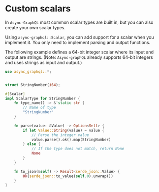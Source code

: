 # Custom scalars

In `Async-GraphQL` most common scalar types are built in, but you can also create your own scalar types.

Using `async-graphql::Scalar`, you can add support for a scalar when you implement it. You only need to implement parsing and output functions.

The following example defines a 64-bit integer scalar where its input and output are strings. (Note: `Async-graphQL` already supports 64-bit integers and uses strings as input and output.)

```rust
use async_graphql::*;


struct StringNumber(i64);

#[Scalar]
impl ScalarType for StringNumber {
    fn type_name() -> &'static str {
        // Name of type
        "StringNumber"
    }

    fn parse(value: &Value) -> Option<Self> {
        if let Value::String(value) = value {
            // Parse the integer value
            value.parse().ok().map(StringNumber)
        } else {
            // If the type does not match, return None
            None
        }
    }

    fn to_json(&self) -> Result<serde_json::Value> {
        Ok(serde_json::to_value(self.0).unwrap())
    }
}

```

